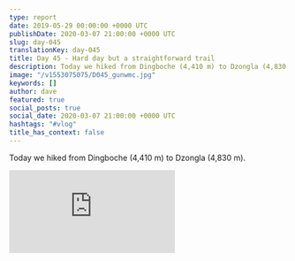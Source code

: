 ```yaml
---
type: report
date: 2019-05-29 00:00:00 +0000 UTC
publishDate: 2020-03-07 21:00:00 +0000 UTC
slug: day-045
translationKey: day-045
title: Day 45 - Hard day but a straightforward trail
description: Today we hiked from Dingboche (4,410 m) to Dzongla (4,830 m).
image: "/v1553075075/D045_gunwmc.jpg"
keywords: []
author: dave
featured: true
social_posts: true
social_date: 2020-03-07 21:00:00 +0000 UTC
hashtags: "#vlog"
title_has_context: false
---
```


Today we hiked from Dingboche (4,410 m) to Dzongla (4,830 m).

<iframe class="youtube75" src="https://www.youtube.com/embed/riabbR2kpkc" frameborder="0" allow="accelerometer; autoplay; encrypted-media; gyroscope; picture-in-picture" allowfullscreen></iframe>


